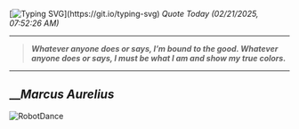 [![Typing SVG](https://readme-typing-svg.herokuapp.com?font=Press+Start+2P&color=C2F784&size=35&width=900&height=100&lines=Hello+World%2C+I'm+Hung+!)](https://git.io/typing-svg) 
_Quote Today (02/21/2025, 07:52:26 AM)_
___
>**_Whatever anyone does or says, I’m bound to the good. Whatever anyone does or says, I must be what I am and show my true colors._**
___

## __**_Marcus Aurelius_**

![RobotDance](src/assets/images/robot-dancing-dribble.gif?style=center)
